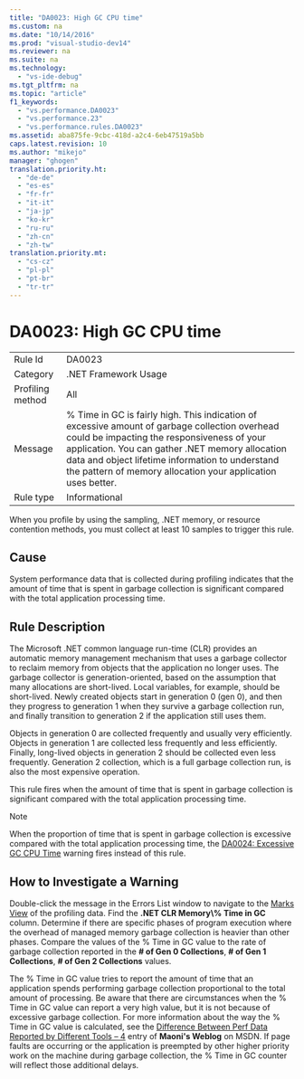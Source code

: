 ```yaml
---
title: "DA0023: High GC CPU time"
ms.custom: na
ms.date: "10/14/2016"
ms.prod: "visual-studio-dev14"
ms.reviewer: na
ms.suite: na
ms.technology: 
  - "vs-ide-debug"
ms.tgt_pltfrm: na
ms.topic: "article"
f1_keywords: 
  - "vs.performance.DA0023"
  - "vs.performance.23"
  - "vs.performance.rules.DA0023"
ms.assetid: aba875fe-9cbc-418d-a2c4-6eb47519a5bb
caps.latest.revision: 10
ms.author: "mikejo"
manager: "ghogen"
translation.priority.ht: 
  - "de-de"
  - "es-es"
  - "fr-fr"
  - "it-it"
  - "ja-jp"
  - "ko-kr"
  - "ru-ru"
  - "zh-cn"
  - "zh-tw"
translation.priority.mt: 
  - "cs-cz"
  - "pl-pl"
  - "pt-br"
  - "tr-tr"
---
```

# DA0023: High GC CPU time
|||  
|-|-|  
|Rule Id|DA0023|  
|Category|.NET Framework Usage|  
|Profiling method|All|  
|Message|% Time in GC is fairly high. This indication of excessive amount of garbage collection overhead could be impacting the responsiveness of your application. You can gather .NET memory allocation data and object lifetime information to understand the pattern of memory allocation your application uses better.|  
|Rule type|Informational|  
  
 When you profile by using the sampling, .NET memory, or resource contention methods, you must collect at least 10 samples to trigger this rule.  
  
## Cause  
 System performance data that is collected during profiling indicates that the amount of time that is spent in garbage collection is significant compared with the total application processing time.  
  
## Rule Description  
 The Microsoft .NET common language run-time (CLR) provides an automatic memory management mechanism that uses a garbage collector to reclaim memory from objects that the application no longer uses. The garbage collector is generation-oriented, based on the assumption that many allocations are short-lived. Local variables, for example, should be short-lived. Newly created objects start in generation 0 (gen 0), and then they progress to generation 1 when they survive a garbage collection run, and finally transition to generation 2 if the application still uses them.  
  
 Objects in generation 0 are collected frequently and usually very efficiently. Objects in generation 1 are collected less frequently and less efficiently. Finally, long-lived objects in generation 2 should be collected even less frequently. Generation 2 collection, which is a full garbage collection run, is also the most expensive operation.  
  
 This rule fires when the amount of time that is spent in garbage collection is significant compared with the total application processing time.  
  
> [!NOTE]
>  When the proportion of time that is spent in garbage collection is excessive compared with the total application processing time, the [DA0024: Excessive GC CPU Time](../profiling/da0024--excessive-gc-cpu-time.md) warning fires instead of this rule.  
  
## How to Investigate a Warning  
 Double-click the message in the Errors List window to navigate to the [Marks View](../profiling/marks-view.md) of the profiling data. Find the **.NET CLR Memory\\% Time in GC** column. Determine if there are specific phases of program execution where the overhead of managed memory garbage collection is heavier than other phases. Compare the values of the % Time in GC value to the rate of garbage collection reported in the **# of Gen 0 Collections**, **# of Gen 1 Collections**, **# of Gen 2 Collections** values.  
  
 The % Time in GC value tries to report the amount of time that an application spends performing garbage collection proportional to the total amount of processing. Be aware that there are circumstances when the % Time in GC value can report a very high value, but it is not because of excessive garbage collection. For more information about the way the % Time in GC value is calculated, see the [Difference Between Perf Data Reported by Different Tools – 4](http://go.microsoft.com/fwlink/?LinkId=177863) entry of **Maoni's Weblog** on MSDN. If page faults are occurring or the application is preempted by other higher priority work on the machine during garbage collection, the % Time in GC counter will reflect those additional delays.